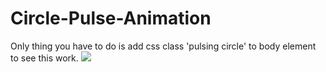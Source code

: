 # Circle-Pulse-Animation
Only thing you have to do is add css class 'pulsing circle' to body element to see this work.
![](http://g.recordit.co/T4jMLg6Hzy.gif)
